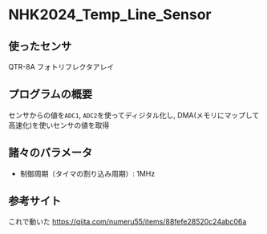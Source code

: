 # NHK2024_Temp_Line_Sensor

## 使ったセンサ
QTR-8A フォトリフレクタアレイ

## プログラムの概要
センサからの値を`ADC1`, `ADC2`を使ってディジタル化し, DMA(メモリにマップして高速化)を使いセンサの値を取得

## 諸々のパラメータ
- 制御周期（タイマの割り込み周期）: 1MHz

## 参考サイト
これで動いた
https://qiita.com/numeru55/items/88fefe28520c24abc06a